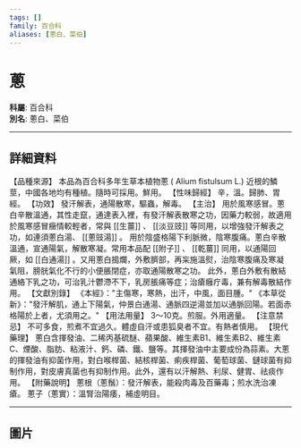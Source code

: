 ```yaml
---
tags: []
family: 百合科
aliases: [蔥白、菜伯]
---
```


# 蔥

**科屬**: 百合科  
**別名**: 蔥白、菜伯  

---

## 詳細資料
【品種來源】
本品為百合科多年生草本植物蔥 (
Alium fistulsum
L.) 近根的鱗莖，中國各地均有種植。隨時可採用。鮮用。
【性味歸經】
辛，溫。歸肺、胃經。
【功效】
發汗解表，通陽散寒，驅蟲，解毒。
【主治】
用於風寒感冒。蔥白辛散溫通，其性走竄，通達表入裡，有發汗解表散寒之功，因藥力較弱，故適用於風寒感冒癥情較輕者，常與 [[生薑]] 、 [[淡豆豉]] 等同用，以增強發汗解表之功，如連須蔥白湯、 [[蔥豉湯]] 。
用於陰盛格陽下利脈微，陰寒腹痛。蔥白辛散溫通，宣通陽氣，解散寒凝。常用本品配 [[附子]] 、 [[乾薑]] 同用，以通陽回厥，如 [[白通湯]] 。又用蔥白搗爛，外敷臍部，再杗施溫熨，治陰寒腹痛及寒凝氣阻，膀胱氣化不行的小便脹閉症，亦取通陽散寒之功。
此外，蔥白外敷有散結通絡下乳之功，可治乳汁鬱滯不下，乳房脹痛等症；治瘡癰疔毒，兼有解毒散結作用。
【文獻別錄】
《本經》："主傷寒，寒熱，出汗，中風，面目腫。"
《本草從新》："發汗解肌，通上下陽氣，仲景白通湯、通脈四逆湯並加以通脈回陽。若面赤格陽於上者，尤須用之。"
【用法用量】
3～10克。煎服。外用適量。
【注意禁忌】
不可多食，煎煮不宜過久。體虛自汗或患狐臭者不宜。有熱者慎用。
【現代藥理】
蔥白含揮發油、二稀丙基硫醚、蘋果酸、維生素B1、維生素B2、維生素C、煙酸、脂肪、粘液汁、鈣、磷、鐵、鹽等。其揮發油中主要成份為蒜素。大蔥的揮發油有抑菌作用，對白喉桿菌、結核桿菌、痢疾桿菌、葡萄球菌、鏈球菌有抑制作用，對皮膚真菌也有抑制作用。此外，還有以汗解熱、利尿、健胃、祛痰作用。
【附藥說明】
蔥根（蔥鬚）：發汗解表，能殺肉毒及百藥毒；煎水洗治凍瘡。
蔥子（蔥實）：溫腎治陽痿，補虛明目。

---

## 圖片
